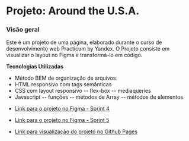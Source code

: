 # Projeto: Around the U.S.A.

### Visão geral

Este é um projeto de uma página, elaborado durante o curso de desenvolvimento web Practicum by Yandex. O Projeto consiste em visualizar o layout no Figma e transformá-lo em código.

**Tecnologias Utilizadas**

- Método BEM de organização de arquivos
- HTML responsivo com tags semânticas
- CSS com layout responsivo
  -- flex-box
  -- mediaqueries
- Javascript
  -- funções
  -- métodos de Array
  -- métodos de elementos

* [Link para o projeto no Figma - Sprint 4](https://www.figma.com/file/SurN1jaeEQIhuZEDMhmWWf/Sprint-4-Around-The-U.S.-desktop-mobile?node-id=0%3A1)

* [Link para o projeto no Figma - Sprint 5](https://www.figma.com/file/HD3sjY52cfmedXVdlxkhZ0/WEB%2C-Sprint-5)

* [Link para visualização do projeto no Github Pages](https://joaofq.github.io/web_project_4/)
